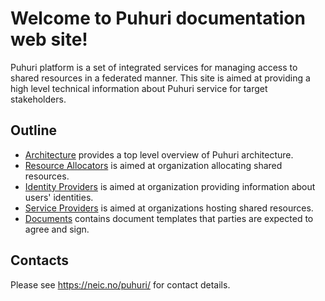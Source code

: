 # Welcome to Puhuri documentation web site!

Puhuri platform is a set of integrated services for managing access to shared resources in a federated manner.
This site is aimed at providing a high level technical information about Puhuri service for target stakeholders.

## Outline

- [Architecture](architecture.md) provides a top level overview of Puhuri architecture.
- [Resource Allocators](resource-allocators.md) is aimed at organization allocating shared resources. 
- [Identity Providers](identity-providers.md) is aimed at organization providing information about users' identities.
- [Service Providers](service-providers.md) is aimed at organizations hosting shared resources.
- [Documents](documents.md) contains document templates that parties are expected to agree and sign.

## Contacts

Please see https://neic.no/puhuri/ for contact details.